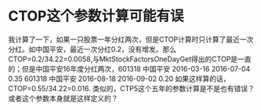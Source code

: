 # CTOP这个参数计算可能有误

我计算了一下，如果一只股票一年分红两次，但是CTOP计算时只计算了最近一次分红。如中国平安，最近一次分红0.2，没有增发。那么CTOP=0.2/34.22=0.0058,与MktStockFactorsOneDayGet得出的CTOP是一直的；但是中国平安16年度分红两次，601318         中国平安  2016-03-16  2016-07-04        0.35
601318         中国平安  2016-08-18  2016-09-02        0.20
如果这样算的话，CTOP=0.55/34.22=0.016.
类似的，CTP5这个五年的参数计算是不是也有错误？
或者这个参数本身就是这样定义的？